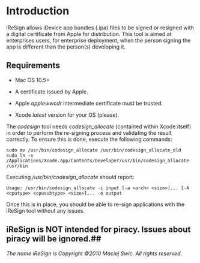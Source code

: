 # Introduction #

iReSign allows iDevice app bundles (.ipa) files to be signed or resigned with a digital certificate from Apple for distribution. This tool is aimed at enterprises users, for enterprise deployment, when the person signing the app is different than the person(s) developing it.

## Requirements ##

- Mac OS 10.5+

- A certificate issued by Apple.

- Apple _applewwcdr_ intermediate certificate must be trusted.

- Xcode *latest* version for your OS (please).

The *codesign* tool needs *codesign_allocate* (contained within Xcode itself) in order to perform the re-signing process and validating the result correctly. To ensure this is done, execute the following commands:

```
sudo mv /usr/bin/codesign_allocate /usr/bin/codesign_allocate_old
sudo ln -s /Applications/Xcode.app/Contents/Developer/usr/bin/codesign_allocate /usr/bin
```

Executing */usr/bin/codesign_allocate* should report:

```
Usage: /usr/bin/codesign_allocate -i input [-a <arch> <size>]... [-A <cputype> <cpusubtype> <size>]... -o output
```

Once this is in place, you should be able to re-sign applications with the iReSign tool without any issues.


## iReSign is NOT intended for piracy. Issues about piracy will be ignored.##

*The name iReSign is Copyright ©2010 Maciej Swic. All rights reserved.*
